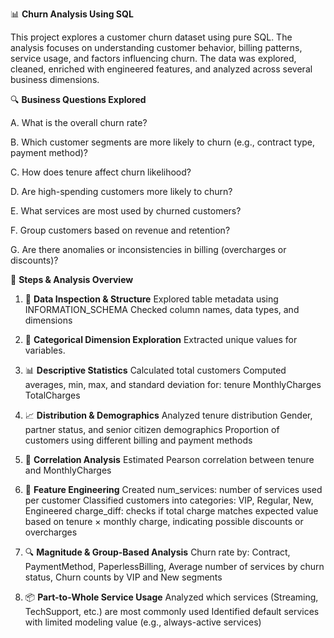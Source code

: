📊 **Churn Analysis Using SQL**

This project explores a customer churn dataset using pure SQL. The analysis focuses on understanding customer behavior, billing patterns, service usage, and factors influencing churn. The data was explored, cleaned, enriched with engineered features, and analyzed across several business dimensions.

🔍 **Business Questions Explored**

A. What is the overall churn rate?

B. Which customer segments are more likely to churn (e.g., contract type, payment method)?

C. How does tenure affect churn likelihood?

D. Are high-spending customers more likely to churn?

E. What services are most used by churned customers?

F. Group customers based on revenue and retention?

G. Are there anomalies or inconsistencies in billing (overcharges or discounts)?


🧱 **Steps & Analysis Overview**

1. 🔢 **Data Inspection & Structure**
Explored table metadata using INFORMATION_SCHEMA
Checked column names, data types, and dimensions

2. 📐 **Categorical Dimension Exploration**
Extracted unique values for variables.

3. 📊 **Descriptive Statistics**
Calculated total customers
Computed averages, min, max, and standard deviation for:
tenure
MonthlyCharges
TotalCharges

4. 📈 **Distribution & Demographics**
Analyzed tenure distribution
Gender, partner status, and senior citizen demographics
Proportion of customers using different billing and payment methods

5. 🔁 **Correlation Analysis**
Estimated Pearson correlation between tenure and MonthlyCharges

6. 🧮 **Feature Engineering**
Created num_services: number of services used per customer
Classified customers into categories:
VIP, 
Regular,
New,
Engineered charge_diff: checks if total charge matches expected value based on tenure × monthly charge, indicating possible discounts or overcharges


7. 🔍 **Magnitude & Group-Based Analysis**
Churn rate by:
Contract,
PaymentMethod,
PaperlessBilling,
Average number of services by churn status,
Churn counts by VIP and New segments

8. 📦 **Part-to-Whole Service Usage**
Analyzed which services (Streaming, TechSupport, etc.) are most commonly used
Identified default services with limited modeling value (e.g., always-active services)




